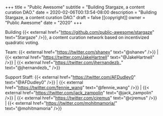 +++
title = "Public Awesome"
subtitle = "Building Stargaze, a content curation DAO."
date = 2020-02-06T00:13:54-08:00
description = "Building Stargaze, a content curation DAO."
draft = false
[[copyright]]
  owner = "Public Awesome"
  date = "2020"
+++

Building {{< external href="https://github.com/public-awesome/stargaze" text="Stargaze" />}}, a content curation network based on incentivized quadratic voting.

Team: {{< external href="https://twitter.com/shanev" text="@shanev" />}} | {{< external href="https://twitter.com/JakeHartnell" text="@JakeHartnell" />}} | {{< external href="https://twitter.com/jhernandezb_" text="@jhernandezb_" />}}

Support Staff: {{< external href="https://twitter.com/AFDudley0" text="@AFDudley0" />}} | {{< external href="https://twitter.com/fennie_wang" text="@fennie_wang" />}} | {{< external href="https://twitter.com/jack_zampolin" text="@jack_zampolin" />}} | {{< external href="https://twitter.com/cjremus" text="@cjremus" />}} | {{< external href="https://twitter.com/mohitmamoria/" text="@mohitmamoria" />}}

<br />

